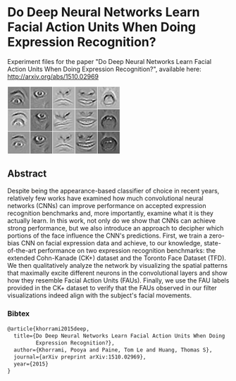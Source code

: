 # Do Deep Neural Networks Learn Facial Action Units When Doing Expression Recognition?
Experiment files for the paper "Do Deep Neural Networks Learn Facial Action Units When Doing Expression Recognition?", available here: http://arxiv.org/abs/1510.02969

![faus_frontpage](./faus_frontpage.png)

## Abstract
Despite being the appearance-based classifier of choice in recent years, relatively few works have examined how much convolutional neural networks (CNNs) can improve performance on accepted expression recognition benchmarks and, more importantly, examine what it is they actually learn. In this work, not only do we show that CNNs can achieve strong performance, but we also introduce an approach to decipher which portions of the face influence the CNN's predictions. First, we train a zero-bias CNN on facial expression data and achieve, to our knowledge, state-of-the-art performance on two expression recognition benchmarks: the extended Cohn-Kanade (CK+) dataset and the Toronto Face Dataset (TFD). We then qualitatively analyze the network by visualizing the spatial patterns that maximally excite different neurons in the convolutional layers and show how they resemble Facial Action Units (FAUs). Finally, we use the FAU labels provided in the CK+ dataset to verify that the FAUs observed in our filter visualizations indeed align with the subject's facial movements. 

### Bibtex
```
@article{khorrami2015deep,
  title={Do Deep Neural Networks Learn Facial Action Units When Doing
         Expression Recognition?},
  author={Khorrami, Pooya and Paine, Tom Le and Huang, Thomas S},
  journal={arXiv preprint arXiv:1510.02969},
  year={2015}
}
```


